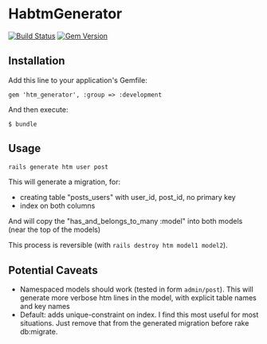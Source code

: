 # HabtmGenerator

[![Build Status](https://travis-ci.org/zealot128/ruby-htm-generator.svg?branch=master)](https://travis-ci.org/zealot128/ruby-htm-generator)
[![Gem Version](https://badge.fury.io/rb/htm_generator.svg)](https://badge.fury.io/rb/htm_generator)

## Installation

Add this line to your application's Gemfile:

    gem 'htm_generator', :group => :development

And then execute:

    $ bundle


## Usage


```bash
rails generate htm user post
```

This will generate a migration, for:
* creating table "posts\_users" with user\_id, post\_id, no primary key
* index on both columns

And will copy the "has\_and\_belongs\_to\_many :model" into both models (near the top of the models)

This process is reversible (with ``rails destroy htm model1 model2``).

## Potential Caveats

* Namespaced models should work (tested in form ``admin/post``). This will generate more verbose htm lines in the model, with explicit table names and key names
* Default: adds unique-constraint on index. I find this most useful for most situations. Just remove that from the generated migration before rake db:migrate.

